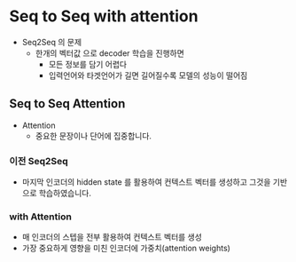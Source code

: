 # Seq to Seq with attention

- Seq2Seq 의 문제
  - 한개의 벡터값 으로 decoder 학습을 진행하면
    - 모든 정보를 담기 어렵다
    - 입력언어와 타겟언어가 길면 길어질수록 모델의 성능이 떨어짐

## Seq to Seq Attention

- Attention
  - 중요한 문장이나 단어에 집중합니다.

### 이전 Seq2Seq

- 마지막 인코더의 hidden state 를 활용하여 컨텍스트 벡터를 생성하고 그것을 기반으로 학습하였습니다.

### with Attention

- 매 인코더의 스텝을 전부 활용하여 컨텍스트 벡터를 생성
- 가장 중요하게 영향을 미친 인코더에 가중치(attention weights)
